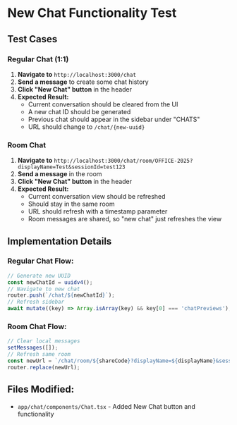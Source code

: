 # New Chat Functionality Test

## Test Cases

### Regular Chat (1:1)
1. **Navigate to** `http://localhost:3000/chat`
2. **Send a message** to create some chat history
3. **Click "New Chat" button** in the header
4. **Expected Result:**
   - Current conversation should be cleared from the UI
   - A new chat ID should be generated
   - Previous chat should appear in the sidebar under "CHATS"
   - URL should change to `/chat/{new-uuid}`

### Room Chat
1. **Navigate to** `http://localhost:3000/chat/room/OFFICE-2025?displayName=Test&sessionId=test123`
2. **Send a message** in the room
3. **Click "New Chat" button** in the header
4. **Expected Result:**
   - Current conversation view should be refreshed
   - Should stay in the same room
   - URL should refresh with a timestamp parameter
   - Room messages are shared, so "new chat" just refreshes the view

## Implementation Details

### Regular Chat Flow:
```typescript
// Generate new UUID
const newChatId = uuidv4();
// Navigate to new chat
router.push(`/chat/${newChatId}`);
// Refresh sidebar
await mutate((key) => Array.isArray(key) && key[0] === 'chatPreviews');
```

### Room Chat Flow:
```typescript
// Clear local messages
setMessages([]);
// Refresh same room
const newUrl = `/chat/room/${shareCode}?displayName=${displayName}&sessionId=${sessionId}&refresh=${Date.now()}`;
router.replace(newUrl);
```

## Files Modified:
- `app/chat/components/Chat.tsx` - Added New Chat button and functionality